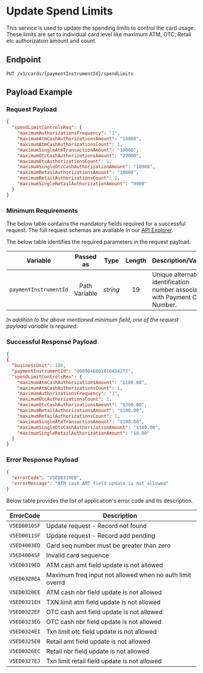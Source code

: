 # Update Spend Limits 

This service is used to update the spending limits to control the card usage. These limits are set to individual card level like maximum ATM, OTC, Retail etc authorizatoin amount and count.

## Endpoint

`PUT /v1/cards/{paymentInstrumentId}/spendLimits`

## Payload Example

### Request Payload

```json
{
  "spendLimitControlsReq": {
    "maximumAuthorizationsFrequency": "1",
    "maximumAtmCashAuthorizationsAmount": "10000",
    "maximumAtmCashAuthorizationsCount": 1,
    "maximumSingleAtmTransactionAmount": "10000",
    "maximumOtcCashAuthorizationsAmount": "20000",
    "maximumOtcAuthorizationsCount": 1,
    "maximumSingleOtcCashAuthorizationAmount": "10000",
    "maximumRetailAuthorizationsAmount": "10000",
    "maximumRetailAuthorizationsCount": 1,
    "maximumSingleRetailAuthorizationAmount": "0000"
  }
}
```

### Minimum Requirements

The below table contains the mandatory fields required for a successful request. The full request schemas are available in our [API Explorer](../api/?type=put&path=/v1/cards/{paymentInstrumentId}/spendLimits).

The below table identifies the required parameters in the request payload.

| Variable | Passed as | Type | Length | Description/Values |
| -------- | :-------: | :--: | :------------: | ------------------ |
| `paymentInstrumentId` | Path Variable | *string* | 19 | Unique alternate identification number associated with Payment Card Number. |

*In addition to the above mentioned minimum field, one of the request payload variable is required.*

### Successful Response Payload

```json
{
{
  "businessUnit": 100,
  "paymentInstrumentId": "0009846801010434272",
  "spendLimitControlsRes": {
    "maximumAtmCashAuthorizationsAmount": "$100.00",
    "maximumAtmCashAuthorizationsCount": 1,
    "maximumAuthorizationsFrequency": "1",
    "maximumOtcAuthorizationsCount": 1,
    "maximumOtcCashAuthorizationsAmount": "$200.00",
    "maximumRetailAuthorizationsAmount": "$100.00",
    "maximumRetailAuthorizationsCount": 1,
    "maximumSingleAtmTransactionAmount": "$100.00",
    "maximumSingleOtcCashAuthorizationAmount": "$100.00",
    "maximumSingleRetailAuthorizationAmount": "$0.00"
  }
}
```

### Error Response Payload

```json
{
  "errorCode": "V5ED0319ED",
  "errorMessage": "ATM cash AMT field update is not allowed"  
}
```

Below table provides the list of application's error code and its description.

| ErrorCode |  Description |
| --------  | ------------------ |
|`V5ED0010SF` | Update request - Record not found |
|`V5ED0011SF` | Update request - Record add pending |
|`V5ED4003ED` | Card seq number must be greater than zero |
|`V5ED4004SF` | Invalid card sequence |
|`V5ED0319ED` | ATM cash amt field update is not allowed |
|`V5ED0328EA` | Maximum freq input not allowed when no auth limit overrd |
|`V5ED0320EE` | ATM cash nbr field update is not allowed |
|`V5ED0321EH` | TXN limit atm field update is not allowed |
|`V5ED0322EF` | OTC cash amt field update is not allowed |  
|`V5ED0323EG` | OTC cash nbr field update is not allowed |
|`V5ED0324EI` | Txn limit otc field update is not allowed |
|`V5ED0325EB` | Retail amt field update is not allowed |
|`V5ED0326EC` | Retail nbr field update is not allowed |
|`V5ED0327EJ` | Txn limit retail field update is not allowed | 